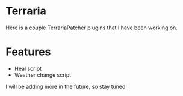 # Terraria
Here is a couple TerrariaPatcher plugins that I have been working on.

# Features
- Heal script
- Weather change script

I will be adding more in the future, so stay tuned!
